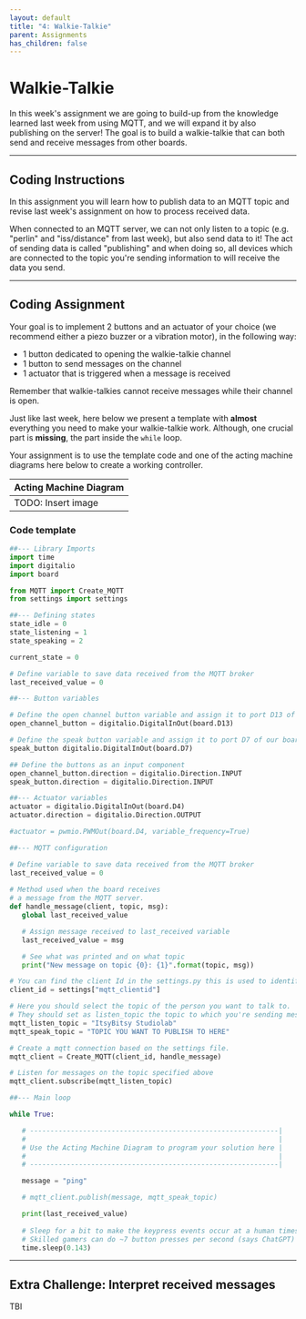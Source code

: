 ```yaml
---
layout: default
title: "4: Walkie-Talkie"
parent: Assignments
has_children: false
---
```


# Walkie-Talkie
In this week's assignment we are going to build-up from the knowledge learned last week from using MQTT, and we will expand it by also publishing on the server!
The goal is to build a walkie-talkie that can both send and receive messages from other boards.

---

## Coding Instructions
In this assignment you will learn how to publish data to an MQTT topic and revise last week's assignment on how to process received data.

When connected to an MQTT server, we can not only listen to a topic (e.g. "perlin" and "iss/distance" from last week), but also send data to it!
The act of sending data is called "publishing" and when doing so, all devices which are connected to the topic you're sending information to will receive the data you send.

---

## Coding Assignment
Your goal is to implement 2 buttons and an actuator of your choice (we recommend either a piezo buzzer or a vibration motor), in the following way:
- 1 button dedicated to opening the walkie-talkie channel
- 1 button to send messages on the channel
- 1 actuator that is triggered when a message is received

Remember that walkie-talkies cannot receive messages while their channel is open.

Just like last week, here below we present a template with **almost** everything you need to make your walkie-talkie work. 
Although, one crucial part is **missing**, the part inside the `while` loop.

Your assignment is to use the template code and one of the acting machine diagrams here below to create a working controller.

| Acting Machine Diagram | 
| -------------------------------------- | 
| TODO: Insert image                | 


### Code template
```python
##--- Library Imports
import time
import digitalio
import board

from MQTT import Create_MQTT
from settings import settings

##--- Defining states
state_idle = 0
state_listening = 1
state_speaking = 2

current_state = 0

# Define variable to save data received from the MQTT broker
last_received_value = 0

##--- Button variables

# Define the open channel button variable and assign it to port D13 of our board
open_channel_button = digitalio.DigitalInOut(board.D13)

# Define the speak button variable and assign it to port D7 of our board
speak_button digitalio.DigitalInOut(board.D7)

## Define the buttons as an input component
open_channel_button.direction = digitalio.Direction.INPUT
speak_button.direction = digitalio.Direction.INPUT

##--- Actuator variables
actuator = digitalio.DigitalInOut(board.D4)
actuator.direction = digitalio.Direction.OUTPUT

#actuator = pwmio.PWMOut(board.D4, variable_frequency=True)

##--- MQTT configuration

# Define variable to save data received from the MQTT broker
last_received_value = 0
   
# Method used when the board receives 
# a message from the MQTT server.
def handle_message(client, topic, msg):
   global last_received_value

   # Assign message received to last_received variable
   last_received_value = msg

   # See what was printed and on what topic
   print("New message on topic {0}: {1}".format(topic, msg))

# You can find the client Id in the settings.py this is used to identify the board
client_id = settings["mqtt_clientid"]

# Here you should select the topic of the person you want to talk to.
# They should set as listen_topic the topic to which you're sending messages to.
mqtt_listen_topic = "ItsyBitsy Studiolab"
mqtt_speak_topic = "TOPIC YOU WANT TO PUBLISH TO HERE"

# Create a mqtt connection based on the settings file.
mqtt_client = Create_MQTT(client_id, handle_message)

# Listen for messages on the topic specified above
mqtt_client.subscribe(mqtt_listen_topic)

##--- Main loop

while True: 

   # -------------------------------------------------------------| 
   #                                                              | 
   # Use the Acting Machine Diagram to program your solution here | 
   #                                                              | 
   # -------------------------------------------------------------|

   message = "ping"

   # mqtt_client.publish(message, mqtt_speak_topic)

   print(last_received_value)
   
   # Sleep for a bit to make the keypress events occur at a human timescale 
   # Skilled gamers can do ~7 button presses per second (says ChatGPT) 
   time.sleep(0.143)

```


--- 

## Extra Challenge: Interpret received messages 
TBI